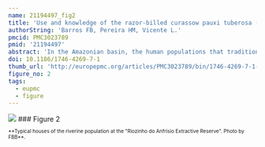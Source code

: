 ```yaml
---
name: 21194497_fig2
title: 'Use and knowledge of the razor-billed curassow pauxi tuberosa (spix, 1825) (galliformes, cracidae) by a riverine community of the oriental amazonia, brazil.'
authorString: 'Barros FB, Pereira HM, Vicente L.'
pmcid: PMC3023789
pmid: '21194497'
abstract: 'In the Amazonian basin, the human populations that traditionally inhabit the forest use its natural resources in various ways. One example is the local fauna which, among several other uses, is an important source of protein. The general aim of our study was to investigate the importance of hunting to the lives of the Amazonian riverine communities and to identify the multiple uses and knowledge about the hunted animals. In this article we focused the study on the razor-billed curassow Pauxi tuberosa, a Cracidae of significant value to the studied community. The investigation was conducted in the "Riozinho do Anfrísio Extractive Reserve", a Brazilian Conservation Unit located at the Altamira municipality, in the state of Pará. We used an ethnoecological approach, which included participant observation and semi-structured interviews. Our results show that the razor-billed curassow is used by the "Riozinho do Anfrísio" local population mainly as food, but it also fulfils secondary functions, with the feathers being used as a domestic tool and as magic-religious symbol, some organs as traditional medicine, and some chicks even being raised as pets. Our study also revealed that the traditional ecological knowledge of the riverines about their environment is considerably large, and that the local biodiversity provides various ecosystem services.'
doi: 10.1186/1746-4269-7-1
thumb_url: 'http://europepmc.org/articles/PMC3023789/bin/1746-4269-7-1-2.gif'
figure_no: 2
tags:
  - eupmc
  - figure
---
```

<img src='http://europepmc.org/articles/PMC3023789/bin/1746-4269-7-1-2.jpg' style='max-height: 300px'>
### Figure 2
<p style='font-size: 10px;'>**Typical houses of the riverine population at the "Riozinho do Anfrísio Extractive Reserve". Photo by FBB**.</p>